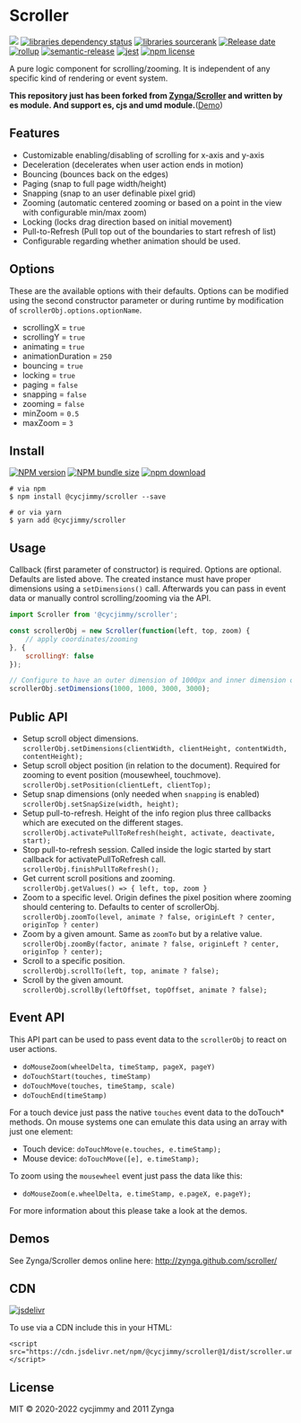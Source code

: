 # Scroller
![][workflows-badge-image]
[![libraries dependency status][libraries-status-image]][libraries-status-url]
[![libraries sourcerank][libraries-sourcerank-image]][libraries-sourcerank-url]
[![Release date][release-date-image]][release-url]
[![rollup][rollup-image]][rollup-url]
[![semantic-release][semantic-image]][semantic-url]
[![jest][jest-image]][jest-url]
[![npm license][license-image]][download-url]

A pure logic component for scrolling/zooming. It is independent of any specific kind of rendering or event system. 

**This repository just has been forked from [Zynga/Scroller](https://github.com/pbakaus/scroller) and written by es module. And support es, cjs and umd module.**([Demo][github-pages-url])

## Features
* Customizable enabling/disabling of scrolling for x-axis and y-axis
* Deceleration (decelerates when user action ends in motion)
* Bouncing (bounces back on the edges)
* Paging (snap to full page width/height)
* Snapping (snap to an user definable pixel grid)
* Zooming (automatic centered zooming or based on a point in the view with configurable min/max zoom)
* Locking (locks drag direction based on initial movement)
* Pull-to-Refresh (Pull top out of the boundaries to start refresh of list)
* Configurable regarding whether animation should be used.

## Options
These are the available options with their defaults. Options can be modified using the second constructor parameter or during runtime by modification of `scrollerObj.options.optionName`.

* scrollingX = `true`
* scrollingY = `true`
* animating = `true`
* animationDuration = `250`
* bouncing = `true`
* locking = `true`
* paging = `false`
* snapping = `false`
* zooming = `false`
* minZoom = `0.5`
* maxZoom = `3`

## Install
[![NPM version][npm-image]][npm-url]
[![NPM bundle size][npm-bundle-size-image]][npm-url]
[![npm download][download-image]][download-url]

```shell
# via npm
$ npm install @cycjimmy/scroller --save

# or via yarn
$ yarn add @cycjimmy/scroller
```

## Usage
Callback (first parameter of constructor) is required. Options are optional. Defaults are listed above. The created instance must have proper dimensions using a `setDimensions()` call. Afterwards you can pass in event data or manually control scrolling/zooming via the API.

```js
import Scroller from '@cycjimmy/scroller';

const scrollerObj = new Scroller(function(left, top, zoom) {
	// apply coordinates/zooming
}, {
	scrollingY: false
});

// Configure to have an outer dimension of 1000px and inner dimension of 3000px
scrollerObj.setDimensions(1000, 1000, 3000, 3000);
```

## Public API
* Setup scroll object dimensions.  
  `scrollerObj.setDimensions(clientWidth, clientHeight, contentWidth, contentHeight);`
* Setup scroll object position (in relation to the document). Required for zooming to event position (mousewheel, touchmove).  
  `scrollerObj.setPosition(clientLeft, clientTop);`
* Setup snap dimensions (only needed when `snapping` is enabled)  
  `scrollerObj.setSnapSize(width, height);`
* Setup pull-to-refresh. Height of the info region plus three callbacks which are executed on the different stages.  
  `scrollerObj.activatePullToRefresh(height, activate, deactivate, start);`
* Stop pull-to-refresh session. Called inside the logic started by start callback for activatePullToRefresh call.  
  `scrollerObj.finishPullToRefresh();`
* Get current scroll positions and zooming.  
  `scrollerObj.getValues() => { left, top, zoom }`
* Zoom to a specific level. Origin defines the pixel position where zooming should centering to. Defaults to center of scrollerObj.  
  `scrollerObj.zoomTo(level, animate ? false, originLeft ? center, originTop ? center)`
* Zoom by a given amount. Same as `zoomTo` but by a relative value.  
  `scrollerObj.zoomBy(factor, animate ? false, originLeft ? center, originTop ? center);`
* Scroll to a specific position.  
  `scrollerObj.scrollTo(left, top, animate ? false);`
* Scroll by the given amount.  
  `scrollerObj.scrollBy(leftOffset, topOffset, animate ? false);`

## Event API
This API part can be used to pass event data to the `scrollerObj` to react on user actions. 

* `doMouseZoom(wheelDelta, timeStamp, pageX, pageY)`
* `doTouchStart(touches, timeStamp)`
* `doTouchMove(touches, timeStamp, scale)`
* `doTouchEnd(timeStamp)`

For a touch device just pass the native `touches` event data to the doTouch* methods. On mouse systems one can emulate this data using an array with just one element:

* Touch device: `doTouchMove(e.touches, e.timeStamp);`
* Mouse device: `doTouchMove([e], e.timeStamp);`

To zoom using the `mousewheel` event just pass the data like this:

* `doMouseZoom(e.wheelDelta, e.timeStamp, e.pageX, e.pageY);`

For more information about this please take a look at the demos.

## Demos
See Zynga/Scroller demos online here: http://zynga.github.com/scroller/

## CDN
[![jsdelivr][jsdelivr-image]][jsdelivr-url]

To use via a CDN include this in your HTML:
```text
<script src="https://cdn.jsdelivr.net/npm/@cycjimmy/scroller@1/dist/scroller.umd.min.js"></script>
```

## License
MIT © 2020-2022 cycjimmy and 2011 Zynga

<!-- Links: -->
[npm-image]: https://img.shields.io/npm/v/@cycjimmy/scroller
[npm-url]: https://npmjs.org/package/@cycjimmy/scroller
[npm-bundle-size-image]: https://img.shields.io/bundlephobia/min/@cycjimmy/scroller

[download-image]: https://img.shields.io/npm/dt/@cycjimmy/scroller
[download-url]: https://npmjs.org/package/@cycjimmy/scroller

[jsdelivr-image]: https://img.shields.io/jsdelivr/npm/hy/@cycjimmy/scroller
[jsdelivr-url]: https://www.jsdelivr.com/package/npm/@cycjimmy/scroller

[workflows-badge-image]: https://github.com/cycjimmy/scroller/workflows/Test%20CI/badge.svg

[libraries-status-image]: https://img.shields.io/librariesio/release/npm/@cycjimmy/scroller
[libraries-sourcerank-image]: https://img.shields.io/librariesio/sourcerank/npm/@cycjimmy/scroller
[libraries-status-url]: https://libraries.io/github/cycjimmy/scroller
[libraries-sourcerank-url]: https://libraries.io/npm/@cycjimmy%2Fscroller

[release-date-image]: https://img.shields.io/github/release-date/cycjimmy/scroller
[release-url]: https://github.com/cycjimmy/scroller/releases

[rollup-image]: https://img.shields.io/github/package-json/dependency-version/cycjimmy/scroller/dev/rollup
[rollup-url]: https://github.com/rollup/rollup

[semantic-image]: https://img.shields.io/badge/%20%20%F0%9F%93%A6%F0%9F%9A%80-semantic--release-e10079.svg
[semantic-url]: https://github.com/semantic-release/semantic-release

[jest-image]: https://img.shields.io/badge/tested_with-jest-99424f.svg
[jest-url]: https://github.com/facebook/jest

[license-image]: https://img.shields.io/npm/l/@cycjimmy/scroller

[github-pages-url]: https://cycjimmy.github.io/scroller/
